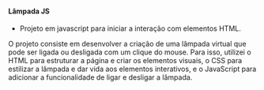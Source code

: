 #### Lâmpada JS

- Projeto em javascript para iniciar a interação com elementos HTML.

O projeto consiste em desenvolver a criação de uma lâmpada virtual que pode ser ligada ou desligada com um clique do mouse. Para isso, utilizei o HTML para estruturar a página e criar os elementos visuais, o CSS para estilizar a lâmpada e dar vida aos elementos interativos, e o JavaScript para adicionar a funcionalidade de ligar e desligar a lâmpada.
